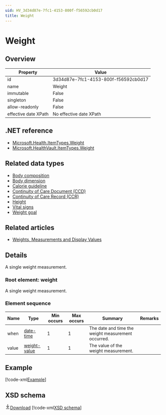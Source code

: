 ```yaml
---
uid: HV_3d34d87e-7fc1-4153-800f-f56592cb0d17
title: Weight
---
```


# Weight

## Overview

Property|Value
---|---
id|3d34d87e-7fc1-4153-800f-f56592cb0d17
name|Weight
immutable|False
singleton|False
allow-readonly|False
effective date XPath|No effective date XPath

## .NET reference
- [Microsoft.Health.ItemTypes.Weight](https://docs.microsoft.com/dotnet/api/microsoft.health.itemtypes.weight)
- [Microsoft.HealthVault.ItemTypes.Weight](https://docs.microsoft.com/dotnet/api/microsoft.healthvault.itemtypes.weight)

## Related data types

- [Body composition](xref:HV_18adc276-5144-4e7e-bf6c-e56d8250adf8)
- [Body dimension](xref:HV_dd710b31-2b6f-45bd-9552-253562b9a7c1)
- [Calorie guideline](xref:HV_d3170d30-a41b-4bde-a116-87698c8a001a)
- [Continuity of Care Document (CCD)](xref:HV_9c48a2b8-952c-4f5a-935d-f3292326bf54)
- [Continuity of Care Record (CCR)](xref:HV_1e1ccbfc-a55d-4d91-8940-fa2fbf73c195)
- [Height](xref:HV_40750a6a-89b2-455c-bd8d-b420a4cb500b)
- [Vital signs](xref:HV_73822612-C15F-4B49-9E65-6AF369E55C65)
- [Weight goal](xref:HV_b7925180-d69e-48fa-ae1d-cb3748ca170e)

## Related articles

- [Weights, Measurements and Display Values](http://go.microsoft.com/fwlink/?LinkId=513265)

## Details
A single weight measurement.

<a name='weight'></a>

### Root element: weight

A single weight measurement.

### Element sequence

Name|Type|Min occurs|Max occurs|Summary|Remarks
---|---|---|---|---|---
when|[date-time](xref:HV_File_dates#date-time)|1|1|The date and time the weight measurement occurred.|
value|[weight-value](xref:HV_3e730686-781f-4616-aa0d-817bba8eb141#weight-value)|1|1|The value of the weight measurement.|

## Example
[!code-xml[Example](../sample-xml/3d34d87e-7fc1-4153-800f-f56592cb0d17.xml)]

## XSD schema
[![Download](/healthvault/images/download.png)Download](../xsd/weight.xsd)
[!code-xml[XSD schema](../xsd/weight.xsd)]
